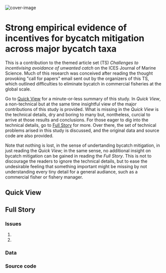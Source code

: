 ![cover-image](https://hvoltbb.github.io/pics/cover_pic.jpg)
# Strong empirical evidence of incentives for bycatch mitigation across major bycatch taxa

This is a contribution to the themed article set (TS) *Challenges to incentivising avoidance of unwanted catch* on the ICES Journal of Marine Science. Much of this research was conceived after reading the thought provoking "call for papers" email sent out by the organizers of this TS, which outlined difficulties to eliminate bycatch in commercial fisheries at the global scale.

Go to [Quick View](#Quick-View) for a minute-or-less summary of this study. In *Quick View*, a non-technical but at the same time insightful view of the major contributions of this study is provided. What is missing in the *Quick View* is the technical details, dry and boring to many but, nontheless, curcial to arrive at those results and conclusions. For those eager to dig into the technical details, go to [Full Story](#Full-Story) for more. Over there, the set of technical problems arised in this study is discussed, and the original data and source code are also provided.

Note that nothing is lost, in the sense of undertanding bycatch mitigation, in just reading the *Quick View*; in the same sense, no additional insight on bycatch mitigation can be gained in reading the *Full Story*. This is not to discourage the readers to ignore the technical details, but to ease the undesirable feeling that something important might be missing by not understanding every tiny detail for a general audiance, such as a commercial fisher or fishery manager.

## Quick View


## Full Story
### Issues
1.
2.

### Data

### Source code

